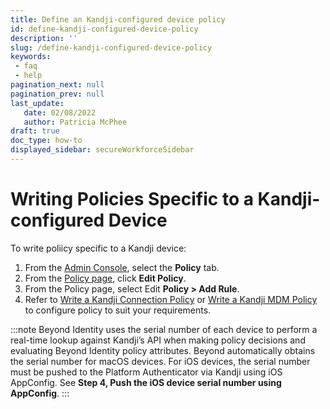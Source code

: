```yaml
---
title: Define an Kandji-configured device policy
id: define-kandji-configured-device-policy
description: ''
slug: /define-kandji-configured-device-policy
keywords: 
 - faq
 - help
pagination_next: null
pagination_prev: null
last_update: 
   date: 02/08/2022
   author: Patricia McPhee
draft: true
doc_type: how-to
displayed_sidebar: secureWorkforceSidebar
---
```


Writing Policies Specific to a Kandji-configured Device
==================
To write poliicy specific to a Kandji device:

1.  From the [Admin Console](/docs/secure-work/workforce-settings/admin-console/admin-console-login), select the **Policy** tab.
2.  From the [Policy page](/docs/secure-work/workforce-settings/policy/policy-writing/writing-policy#creating-rules), click **Edit Policy**. 
2.  From the Policy page, select Edit **Policy > Add Rule**.
3.  Refer to [Write a Kandji Connection Policy](/docs/secure-work/workforce-settings/policy/policy-writing/integration-policy/kandji/kandji-connection-policy) or [Write a Kandji MDM Policy](/docs/secure-work/workforce-settings/policy/policy-writing/integration-policy/kandji/kandji-mdm-policy) to configure policy to suit your requirements. 

:::note
Beyond Identity uses the serial number of each device to perform a real-time lookup against Kandji’s API when making policy decisions and evaluating Beyond Identity policy attributes. Beyond automatically obtains the serial number for macOS devices. For iOS devices, the serial number must be pushed to the Platform Authenticator via Kandji using iOS AppConfig. See **Step 4, Push the iOS device serial number using AppConfig**.
:::
